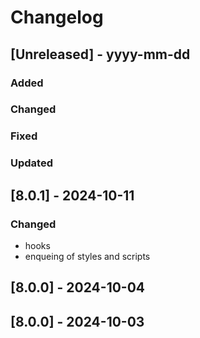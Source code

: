 # Changelog
## [Unreleased] - yyyy-mm-dd

### Added

### Changed

### Fixed

### Updated

## [8.0.1] - 2024-10-11


### Changed
- hooks
- enqueing of styles and scripts

## [8.0.0] - 2024-10-04


## [8.0.0] - 2024-10-03
